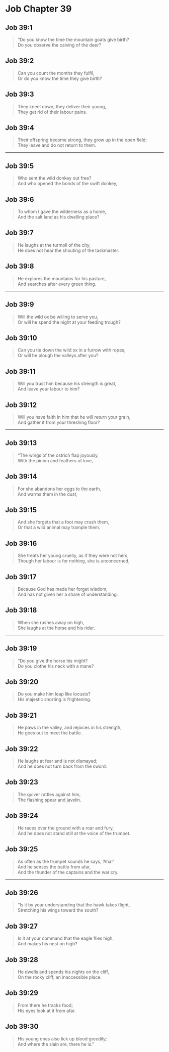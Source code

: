# Job Chapter 39

## Job 39:1

> “Do you know the time the mountain goats give birth?  
> Do you observe the calving of the deer?

## Job 39:2

> Can you count the months they fulfil,  
> Or do you know the time they give birth?

## Job 39:3

> They kneel down, they deliver their young,  
> They get rid of their labour pains.

## Job 39:4

> Their offspring become strong, they grow up in the open field;  
> They leave and do not return to them.

---

## Job 39:5

> Who sent the wild donkey out free?  
> And who opened the bonds of the swift donkey,

## Job 39:6

> To whom I gave the wilderness as a home,  
> And the salt land as his dwelling place?

## Job 39:7

> He laughs at the turmoil of the city,  
> He does not hear the shouting of the taskmaster.

## Job 39:8

> He explores the mountains for his pasture,  
> And searches after every green thing.

---

## Job 39:9

> Will the wild ox be willing to serve you,  
> Or will he spend the night at your feeding trough?

## Job 39:10

> Can you tie down the wild ox in a furrow with ropes,  
> Or will he plough the valleys after you?

## Job 39:11

> Will you trust him because his strength is great,  
> And leave your labour to him?

## Job 39:12

> Will you have faith in him that he will return your grain,  
> And gather it from your threshing floor?

---

## Job 39:13

> “The wings of the ostrich flap joyously,  
> With the pinion and feathers of love,

## Job 39:14

> For she abandons her eggs to the earth,  
> And warms them in the dust,

## Job 39:15

> And she forgets that a foot may crush them,  
> Or that a wild animal may trample them.

## Job 39:16

> She treats her young cruelly, as if they were not hers;  
> Though her labour is for nothing, she is unconcerned,

## Job 39:17

> Because God has made her forget wisdom,  
> And has not given her a share of understanding.

## Job 39:18

> When she rushes away on high,  
> She laughs at the horse and his rider.

---

## Job 39:19

> “Do you give the horse his might?  
> Do you clothe his neck with a mane?

## Job 39:20

> Do you make him leap like locusts?  
> His majestic snorting is frightening.

## Job 39:21

> He paws in the valley, and rejoices in his strength;  
> He goes out to meet the battle.

## Job 39:22

> He laughs at fear and is not dismayed;  
> And he does not turn back from the sword.

## Job 39:23

> The quiver rattles against him,  
> The flashing spear and javelin.

## Job 39:24

> He races over the ground with a roar and fury,  
> And he does not stand still at the voice of the trumpet.

## Job 39:25

> As often as the trumpet sounds he says, ‘Aha!’  
> And he senses the battle from afar,  
> And the thunder of the captains and the war cry.

---

## Job 39:26

> “Is it by your understanding that the hawk takes flight,  
> Stretching his wings toward the south?

## Job 39:27

> Is it at your command that the eagle flies high,  
> And makes his nest on high?

## Job 39:28

> He dwells and spends his nights on the cliff,  
> On the rocky cliff, an inaccessible place.

## Job 39:29

> From there he tracks food;  
> His eyes look at it from afar.

## Job 39:30

> His young ones also lick up blood greedily;  
> And where the slain are, there he is.”
